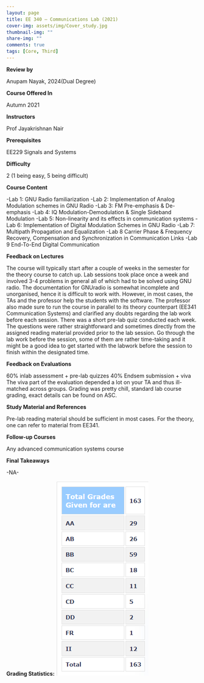 ```yaml
---
layout: page
title: EE 340 – Communications Lab (2021)
cover-img: assets/img/Cover_study.jpg
thumbnail-img: ""
share-img: ""
comments: true
tags: [Core, Third]
---
```


**Review by**

Anupam Nayak, 2024(Dual Degree)

**Course Offered In**

Autumn 2021

**Instructors**

Prof Jayakrishnan Nair

**Prerequisites**

EE229 Signals and Systems

**Difficulty**

2 (1 being easy, 5 being difficult)

**Course Content**

-Lab 1: GNU Radio familiarization 
-Lab 2: Implementation of Analog Modulation schemes in GNU Radio 
-Lab 3: FM Pre-emphasis & De-emphasis 
-Lab 4: IQ Modulation-Demodulation & Single Sideband Modulation 
-Lab 5: Non-linearity and its effects in communication systems 
-Lab 6: Implementation of Digital Modulation Schemes in GNU Radio 
-Lab 7: Multipath Propagation and Equalization 
-Lab 8 Carrier Phase & Frequency Recovery, Compensation and Synchronization in Communication Links
-Lab 9 End-To-End Digital Communication

**Feedback on Lectures**

The course will typically start after a couple of weeks in the semester for the theory course to catch up. Lab sessions took place once a week and involved 3-4 problems in general all of which had to be solved using GNU radio. The documentation for GNUradio is somewhat incomplete and unorganised, hence it is difficult to work with. However, in most cases, the TAs and the professor help the students with the software. The professor also made sure to run the course in parallel to its theory counterpart (EE341 Communication Systems) and clarified any doubts regarding the lab work before each session. There was a short pre-lab quiz conducted each week. The questions were rather straightforward and sometimes directly from the assigned reading material provided prior to the lab session. Go through the lab work before the session, some of them are rather time-taking and it might be a good idea to get started with the labwork before the session to finish within the designated time.

**Feedback on Evaluations**

60% inlab assessment + pre-lab quizzes
40% Endsem submission + viva
The viva part of the evaluation depended a lot on your TA and thus ill-matched across groups. Grading was pretty chill, standard lab course grading, exact details can be found on ASC.

**Study Material and References**

Pre-lab reading material should be sufficient in most cases. For the theory, one can refer to material from EE341. 

**Follow-up Courses**

Any advanced communication systems course

**Final Takeaways**

-NA-

**Grading Statistics:**
![Grades](EE340_grades.png)
